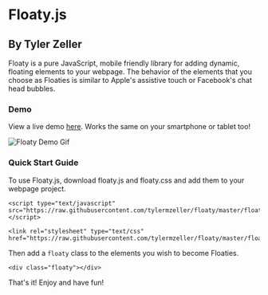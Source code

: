 # Floaty.js
## By Tyler Zeller

Floaty is a pure JavaScript, mobile friendly library for adding dynamic, floating elements to your webpage. The behavior of the elements that you choose as Floaties is similar to Apple's assistive touch or Facebook's chat head bubbles.
### Demo

View a live demo [here](http://zuuby.io/floaty-demo.html "Floaty Demo"). Works the same on your smartphone or tablet too!

![Floaty Demo Gif](https://github.com/tylermzeller/floaty/blob/master/floatydemo.gif "Floaty Demo Gif")

### Quick Start Guide

To use Floaty.js, download floaty.js and floaty.css and add them to your webpage project.

```
<script type="text/javascript" src="https://raw.githubusercontent.com/tylermzeller/floaty/master/floaty.js"></script>

<link rel="stylesheet" type="text/css" href="https://raw.githubusercontent.com/tylermzeller/floaty/master/floaty.css">
```

Then add a `floaty` class to the elements you wish to become Floaties.

`<div class="floaty"></div>`

That's it! Enjoy and have fun!
